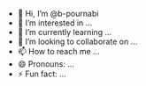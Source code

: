 - 👋 Hi, I’m @b-pournabi
- 👀 I’m interested in ...
- 🌱 I’m currently learning ...
- 💞️ I’m looking to collaborate on ...
- 📫 How to reach me ...
- 😄 Pronouns: ...
- ⚡ Fun fact: ...

<!---
b-pournabi/b-pournabi is a ✨ special ✨ repository because its `README.md` (this file) appears on your GitHub profile.
You can click the Preview link to take a look at your changes.
--->
